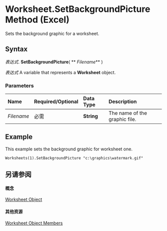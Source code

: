 
# Worksheet.SetBackgroundPicture Method (Excel)

Sets the background graphic for a worksheet.


## Syntax

 _表达式_. **SetBackgroundPicture**( ** _Filename_** )

 _表达式_ A variable that represents a **Worksheet** object.


### Parameters



|**Name**|**Required/Optional**|**Data Type**|**Description**|
|:-----|:-----|:-----|:-----|
| _Filename_|必需|**String**|The name of the graphic file.|

## Example

This example sets the background graphic for worksheet one.


```
Worksheets(1).SetBackgroundPicture "c:\graphics\watermark.gif"
```


## 另请参阅


#### 概念


[Worksheet Object](182b705e-854a-81cc-a4b0-59b942de55ae.md)
#### 其他资源


[Worksheet Object Members](http://msdn.microsoft.com/library/f8c1afea-1a1c-f5e4-37e3-52c434c8c157%28Office.15%29.aspx)